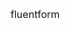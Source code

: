 <span class="font-bold" style="font-size:115%">fluent</span><span class="font-thin" style="font-size:115%">form</span>
